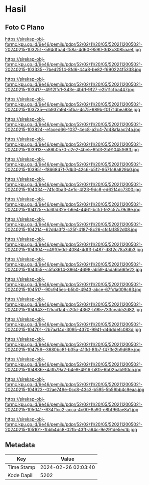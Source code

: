 # Hasil

## Foto C Plano

https://sirekap-obj-formc.kpu.go.id/9e46/pemilu/pdpr/52/02/11/20/05/5202112005021-20240215-103251--594dfba4-f58a-4d60-9590-3d3c3085aaef.jpg

https://sirekap-obj-formc.kpu.go.id/9e46/pemilu/pdpr/52/02/11/20/05/5202112005021-20240215-103335--7bed2514-8fd6-44a8-be82-f690224f5338.jpg

https://sirekap-obj-formc.kpu.go.id/9e46/pemilu/pdpr/52/02/11/20/05/5202112005021-20240215-103417--4912ffc1-343e-4bb1-9f27-e2511cfba447.jpg

https://sirekap-obj-formc.kpu.go.id/9e46/pemilu/pdpr/52/02/11/20/05/5202112005021-20240215-103735--cb937a94-5fba-4c75-989b-f0171dbea93e.jpg

https://sirekap-obj-formc.kpu.go.id/9e46/pemilu/pdpr/52/02/11/20/05/5202112005021-20240215-103824--e1aced66-1037-4ec8-a2c4-7d48a1aac24a.jpg

https://sirekap-obj-formc.kpu.go.id/9e46/pemilu/pdpr/52/02/11/20/05/5202112005021-20240215-103913--a86b0570-c2e2-4be5-8fd3-2b91045f68ff.jpg

https://sirekap-obj-formc.kpu.go.id/9e46/pemilu/pdpr/52/02/11/20/05/5202112005021-20240215-103951--f8668d7f-7db3-42c6-b5f2-9571c8a829b0.jpg

https://sirekap-obj-formc.kpu.go.id/9e46/pemilu/pdpr/52/02/11/20/05/5202112005021-20240215-104034--741c0ba3-4e1c-4f23-9dc8-ed62f4dc7300.jpg

https://sirekap-obj-formc.kpu.go.id/9e46/pemilu/pdpr/52/02/11/20/05/5202112005021-20240215-104125--dc60d32e-b6e4-4461-bc1d-fe2c57c79d8e.jpg

https://sirekap-obj-formc.kpu.go.id/9e46/pemilu/pdpr/52/02/11/20/05/5202112005021-20240215-104214--62dda3f2-c25f-4187-8c26-cfcfa1852d08.jpg

https://sirekap-obj-formc.kpu.go.id/9e46/pemilu/pdpr/52/02/11/20/05/5202112005021-20240215-104304--c49f0e0d-4084-4df3-b487-d8f2c78a3db3.jpg

https://sirekap-obj-formc.kpu.go.id/9e46/pemilu/pdpr/52/02/11/20/05/5202112005021-20240215-104355--c5fa3614-3964-4698-ab59-4ada6b66fe22.jpg

https://sirekap-obj-formc.kpu.go.id/9e46/pemilu/pdpr/52/02/11/20/05/5202112005021-20240215-104517--90c945ec-b5b0-4943-abce-67fc1a009c63.jpg

https://sirekap-obj-formc.kpu.go.id/9e46/pemilu/pdpr/52/02/11/20/05/5202112005021-20240215-104643--f25ad1a4-c20d-4362-b185-733ceab52d82.jpg

https://sirekap-obj-formc.kpu.go.id/9e46/pemilu/pdpr/52/02/11/20/05/5202112005021-20240215-104701--2b7aa14d-3095-4370-9941-d46ddefc083d.jpg

https://sirekap-obj-formc.kpu.go.id/9e46/pemilu/pdpr/52/02/11/20/05/5202112005021-20240215-104756--3680bc8f-b35a-413d-8fb7-f473e2b9d68e.jpg

https://sirekap-obj-formc.kpu.go.id/9e46/pemilu/pdpr/52/02/11/20/05/5202112005021-20240215-104836--4a1b79a2-b4e9-4916-b815-6b02bab9f0c5.jpg

https://sirekap-obj-formc.kpu.go.id/9e46/pemilu/pdpr/52/02/11/20/05/5202112005021-20240215-104923--02ae749e-0cc8-43c3-b595-5b59bb4c9eaa.jpg

https://sirekap-obj-formc.kpu.go.id/9e46/pemilu/pdpr/52/02/11/20/05/5202112005021-20240215-105041--634f1cc2-acca-4c00-8a90-e8bf96fae8a1.jpg

https://sirekap-obj-formc.kpu.go.id/9e46/pemilu/pdpr/52/02/11/20/05/5202112005021-20240215-105101--fbbb4dc8-02fb-43ff-a94c-9e291de5ec1b.jpg


## Metadata

| Key        | Value               |
| ---------- | ------------------- |
| Time Stamp | 2024-02-26 02:03:40 |
| Kode Dapil | 5202                |



